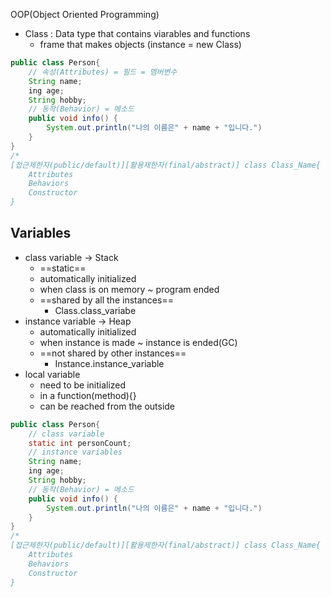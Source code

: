 OOP(Object Oriented Programming)

* Class : Data type that contains viarables and functions
    * frame that makes objects (instance = new Class)
```java
public class Person{
    // 속성(Attributes) = 필드 = 멤버변수
    String name;
    ing age;
    String hobby;
    // 동작(Behavior) = 메소드
    public void info() {
        System.out.println("나의 이름은" + name + "입니다.")
    }
}
/*
[접근제한자(public/default)][활용제한자(final/abstract)] class Class_Name{
    Attributes
    Behaviors
    Constructor
}
```

## Variables
* class variable -> Stack
    * ==static==
    * automatically initialized
    * when class is on memory ~ program ended
    * ==shared by all the instances==
        * Class.class_variabe
* instance variable -> Heap
    * automatically initialized
    * when instance is made ~ instance is ended(GC)
    * ==not shared by other instances==
        * Instance.instance_variable
* local variable
    * need to be initialized
    * in a function(method){}
    * can be reached from the outside
```java
public class Person{
    // class variable
    static int personCount;
    // instance variables
    String name;
    ing age;
    String hobby;
    // 동작(Behavior) = 메소드
    public void info() {
        System.out.println("나의 이름은" + name + "입니다.")
    }
}
/*
[접근제한자(public/default)][활용제한자(final/abstract)] class Class_Name{
    Attributes
    Behaviors
    Constructor
}
```

##
